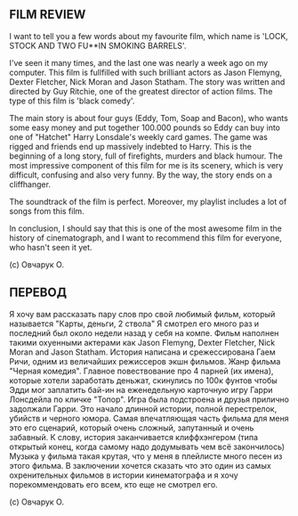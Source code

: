 ﻿## FILM REVIEW

I want to tell you a few words about my favourite film, which name is 'LOCK, STOCK AND TWO FU**IN SMOKING BARRELS'.

I've seen it many times, and the last one was nearly a week ago on my computer. 
This film is fullfilled with such brilliant actors as Jason Flemyng, Dexter Fletcher, Nick Moran and Jason Statham. The story was written and directed by Guy Ritchie, one of the greatest director of action films. The type of this film is 'black comedy'.

The main story is about four guys (Eddy, Tom, Soap and Bacon), who wants some easy money and put together 100.000 pounds so Eddy can buy into one of "Hatchet" Harry Lonsdale's weekly card games. The game was rigged and friends end up massively indebted to Harry. This is the beginning of a long story, full of firefights, murders and black humour. The most impressive component of this film for me is its scenery, which is very difficult, confusing and also very funny. By the way, the story ends on a cliffhanger.

The soundtrack of the film is perfect. Moreover, my playlist includes a lot of songs from this film.

In conclusion, I should say that this is one of the most awesome film in the history of cinematograph, and I want to recommend this film for everyone, who hasn't seen it yet.


(с) Овчарук О.

## ПЕРЕВОД

Я хочу вам рассказать пару слов про свой любимый фильм, который называется "Карты, деньги, 2 ствола"
Я смотрел его много раз и последний был около недели назад у себя на компе.
Фильм наполнен такими охуенными актерами как Jason Flemyng, Dexter Fletcher, Nick Moran and Jason Statham. История написана и срежессирована Гаем Ричи, одним из величайших режиссеров экшн фильмов. Жанр фильма "Черная комедия".
Главное повествование про 4 парней (их имена), которые хотели заработать деньжат, скинулись по 100к фунтов чтобы Эдди мог заплатить бай-ин на еженедельную карточную игру Гарри Лонсдейла по кличке "Топор". Игра была подстроена и друзья прилично задолжали Гарри. Это начало длинной истории, полной перестрелок, убийств и черного юмора. Самая впечатляющая часть фильма для меня это его сценарий, который очень сложный, запутанный и очень забавный. К слову, история заканчивается клиффхэнгером (типа открытый конец, когда самому надо додумывать чем всё закончилось)
Музыка у фильма такая крутая, что у меня в плейлисте много песен из этого фильма.
В заключении хочется сказать что это один из самых охренительных фильмов в истории кинематографа и я хочу порекоммендовать его всем, кто еще не смотрел его.

(c) Овчарук О.
